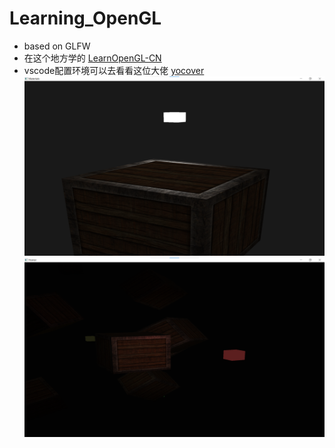 # Learning_OpenGL
+ based on GLFW
+ 在这个地方学的
[LearnOpenGL-CN](https://learnopengl-cn.github.io/)
+ vscode配置环境可以去看看这位大佬
[yocover](https://github.com/yocover)
![image](https://github.com/LT-IssacF/LearnOpenGL/blob/main/image/14_lighting_maps.png)
![image](https://github.com/LT-IssacF/LearnOpenGL/blob/main/image/15_multi_lights.png)
